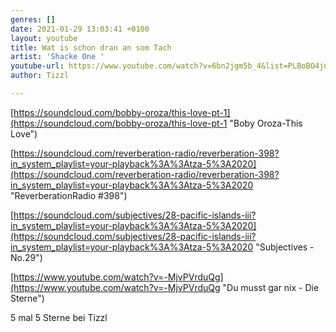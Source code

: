 ```yaml
---
genres: []
date: 2021-01-29 13:03:41 +0100
layout: youtube
title: Wat is schon dran an som Tach
artist: 'Shacke One '
youtube-url: https://www.youtube.com/watch?v=6bn2jgm5b_4&list=PLBoBO4jnItOa7FMBIToxtq7AL2mx0IlbZ
author: Tizzl

---
```

[https://soundcloud.com/bobby-oroza/this-love-pt-1](https://soundcloud.com/bobby-oroza/this-love-pt-1 "Boby Oroza-This Love")

[https://soundcloud.com/reverberation-radio/reverberation-398?in_system_playlist=your-playback%3A%3Atza-5%3A2020](https://soundcloud.com/reverberation-radio/reverberation-398?in_system_playlist=your-playback%3A%3Atza-5%3A2020 "ReverberationRadio #398")

[https://soundcloud.com/subjectives/28-pacific-islands-iii?in_system_playlist=your-playback%3A%3Atza-5%3A2020](https://soundcloud.com/subjectives/28-pacific-islands-iii?in_system_playlist=your-playback%3A%3Atza-5%3A2020 "Subjectives - No.29")

[https://www.youtube.com/watch?v=-MjvPVrduQg](https://www.youtube.com/watch?v=-MjvPVrduQg "Du musst gar nix - Die Sterne")

5 mal 5 Sterne bei Tizzl